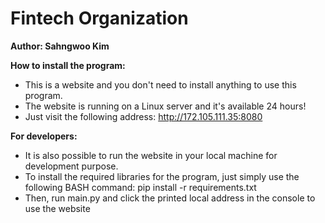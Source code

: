 # Fintech Organization
**Author: Sahngwoo Kim**

**How to install the program:**
- This is a website and you don't need to install anything to use this program.
- The website is running on a Linux server and it's available 24 hours!
- Just visit the following address: http://172.105.111.35:8080

**For developers:**
- It is also possible to run the website in your local machine for development purpose.
- To install the required libraries for the program, just simply use the following BASH command: pip install -r requirements.txt
- Then, run main.py and click the printed local address in the console to use the website
